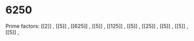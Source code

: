 # 6250

Prime factors: [[2]] , [[5]] , [[625]] , [[5]] , [[125]] , [[5]] , [[25]] , [[5]] , [[5]] , [[5]] , 